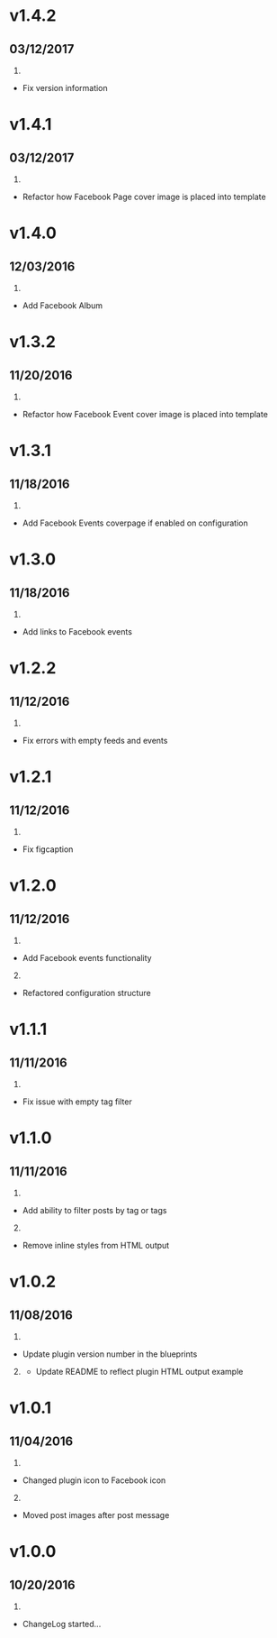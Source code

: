 # v1.4.2
## 03/12/2017

1. [](#bugfix)
  * Fix version information

# v1.4.1
## 03/12/2017

1. [](#improved)
  * Refactor how Facebook Page cover image is placed into template

# v1.4.0
## 12/03/2016

1. [](#new)
  * Add Facebook Album

# v1.3.2
## 11/20/2016

1. [](#improved)
  * Refactor how Facebook Event cover image is placed into template

# v1.3.1
## 11/18/2016

1. [](#new)
  * Add Facebook Events coverpage if enabled on configuration

# v1.3.0
## 11/18/2016

1. [](#new)
  * Add links to Facebook events

# v1.2.2
## 11/12/2016

1. [](#bugfix)
  * Fix errors with empty feeds and events

# v1.2.1
## 11/12/2016

1. [](#bugfix)
  * Fix figcaption

# v1.2.0
## 11/12/2016

1. [](#new)
  * Add Facebook events functionality

2. [](#improved)
  * Refactored configuration structure

# v1.1.1
## 11/11/2016

1. [](#bugfix)
  * Fix issue with empty tag filter

# v1.1.0
## 11/11/2016

1. [](#new)
  * Add ability to filter posts by tag or tags

2. [](#improved)
  * Remove inline styles from HTML output

# v1.0.2
## 11/08/2016

1. [](#bugfix)
  * Update plugin version number in the blueprints

2. [](#improved)
    * Update README to reflect plugin HTML output example

# v1.0.1
## 11/04/2016

1. [](#improved)
  * Changed plugin icon to Facebook icon

2. [](#improved)
  * Moved post images after post message

# v1.0.0
## 10/20/2016

1. [](#new)
  * ChangeLog started...
